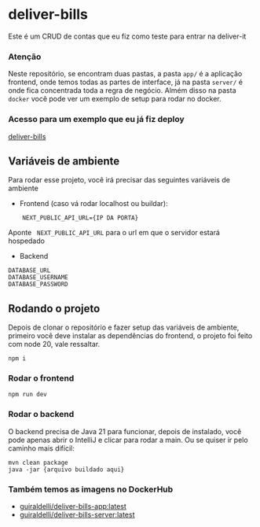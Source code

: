 # deliver-bills

Este é um CRUD de contas que eu fiz como teste para entrar na deliver-it



### Atenção
Neste repositório, se encontram duas pastas, a pasta `app/` é a aplicação frontend, onde temos todas as partes de interface, já na pasta `server/` é onde fica concentrada toda a regra de negócio. Almém disso na pasta `docker` você pode ver um exemplo de setup para rodar no docker.

### Acesso para um exemplo que eu já fiz deploy
[deliver-bills](https://xlr8code.com)
## Variáveis de ambiente

Para rodar esse projeto, você irá precisar das seguintes variáveis de ambiente

- Frontend (caso vá rodar localhost ou buildar):
```
    NEXT_PUBLIC_API_URL={IP DA PORTA}
```
Aponte ` NEXT_PUBLIC_API_URL` para o url em que o servidor estará hospedado

- Backend
```
DATABASE_URL
DATABASE_USERNAME
DATABASE_PASSWORD
```





## Rodando o projeto

Depois de clonar o repositório e fazer setup das variáveis de ambiente, primeiro você deve instalar as dependências do frontend, o projeto foi feito com node 20, vale ressaltar.

```
npm i
```

### Rodar o frontend
```
npm run dev
```

### Rodar o backend
O backend precisa de Java 21 para funcionar, depois de instalado, você pode apenas abrir o IntelliJ e clicar para rodar a main. Ou se quiser ir pelo caminho mais difícil:

```
mvn clean package
java -jar {arquivo buildado aqui}
```

### Também temos as imagens no DockerHub
- [guiraldelli/deliver-bills-app:latest](https://hub.docker.com/repository/docker/guiraldelli/deliver-bills-app/general)
- [guiraldelli/deliver-bills-server:latest](https://hub.docker.com/repository/docker/guiraldelli/deliver-bills-server/general)